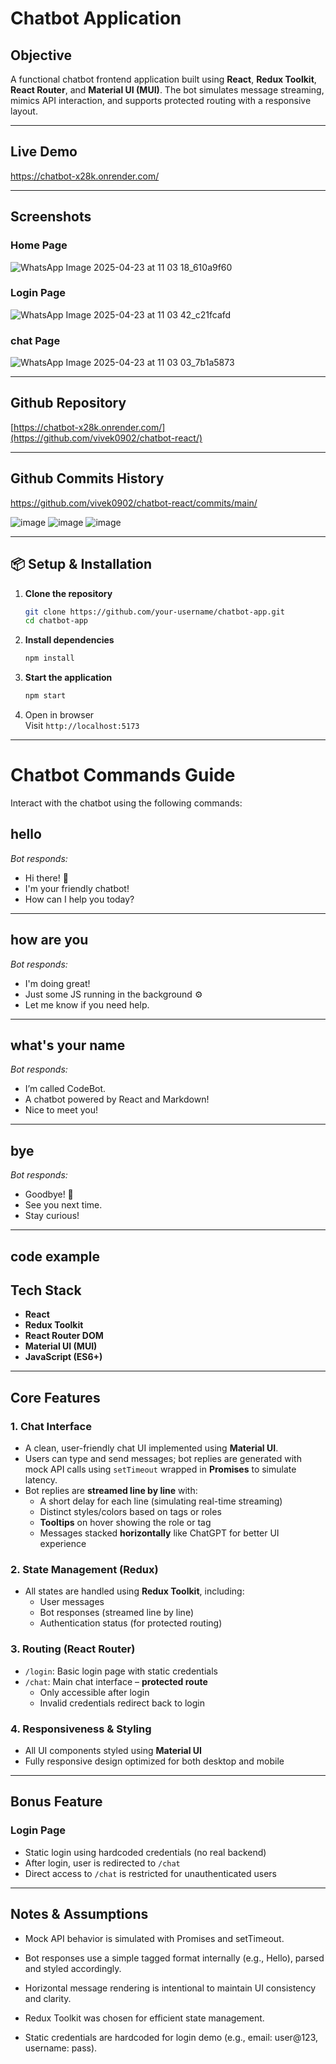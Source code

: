# Chatbot Application

## Objective

A functional chatbot frontend application built using **React**, **Redux Toolkit**, **React Router**, and **Material UI (MUI)**. The bot simulates message streaming, mimics API interaction, and supports protected routing with a responsive layout.

---

## Live Demo

https://chatbot-x28k.onrender.com/

---

## Screenshots
### Home Page
![WhatsApp Image 2025-04-23 at 11 03 18_610a9f60](https://github.com/user-attachments/assets/859f18c1-0904-4990-a209-11c09d5642f1)

### Login Page
![WhatsApp Image 2025-04-23 at 11 03 42_c21fcafd](https://github.com/user-attachments/assets/e6ab2fa2-0248-4555-ad50-9e78cd3b4c82)

### chat Page
![WhatsApp Image 2025-04-23 at 11 03 03_7b1a5873](https://github.com/user-attachments/assets/b03a9120-6322-4055-8cd6-611629d8f706)

---

## Github Repository

[https://chatbot-x28k.onrender.com/](https://github.com/vivek0902/chatbot-react/)

---
## Github Commits History

https://github.com/vivek0902/chatbot-react/commits/main/

![image](https://github.com/user-attachments/assets/73f66b4b-a7c0-4bd7-93f6-adb03ac21d1c)
![image](https://github.com/user-attachments/assets/025f1be7-f097-4329-ae0b-22e65c49faac)
![image](https://github.com/user-attachments/assets/a803215d-58d5-43c7-a010-4f47723a5e01)

---

## 📦 Setup & Installation

1. **Clone the repository**  
   ```bash
   git clone https://github.com/your-username/chatbot-app.git
   cd chatbot-app
   ```

2. **Install dependencies**  
   ```bash
   npm install
   ```

3. **Start the application**  
   ```bash
   npm start
   ```

4. Open in browser  
   Visit `http://localhost:5173`

---

# Chatbot Commands Guide

Interact with the chatbot using the following commands:

## hello
*Bot responds:*
- Hi there! 👋  
- I'm your friendly chatbot!  
- How can I help you today?

---

## how are you
*Bot responds:*
- I'm doing great!  
- Just some JS running in the background ⚙  
- Let me know if you need help.

---

## what's your name
*Bot responds:*
- I’m called CodeBot.  
- A chatbot powered by React and Markdown!  
- Nice to meet you!

---

## bye
*Bot responds:*
- Goodbye! 👋  
- See you next time.  
- Stay curious!

---



## code example



## Tech Stack

- **React**
- **Redux Toolkit**
- **React Router DOM**
- **Material UI (MUI)**
- **JavaScript (ES6+)**

---

## Core Features

### 1. Chat Interface
- A clean, user-friendly chat UI implemented using **Material UI**.
- Users can type and send messages; bot replies are generated with mock API calls using `setTimeout` wrapped in **Promises** to simulate latency.
- Bot replies are **streamed line by line** with:
  - A short delay for each line (simulating real-time streaming)
  - Distinct styles/colors based on tags or roles
  - **Tooltips** on hover showing the role or tag
  - Messages stacked **horizontally** like ChatGPT for better UI experience

### 2. State Management (Redux)
- All states are handled using **Redux Toolkit**, including:
  - User messages
  - Bot responses (streamed line by line)
  - Authentication status (for protected routing)

### 3. Routing (React Router)
- `/login`: Basic login page with static credentials
- `/chat`: Main chat interface – **protected route**
  - Only accessible after login
  - Invalid credentials redirect back to login

### 4. Responsiveness & Styling
- All UI components styled using **Material UI**
- Fully responsive design optimized for both desktop and mobile

---

## Bonus Feature

### Login Page
- Static login using hardcoded credentials (no real backend)
- After login, user is redirected to `/chat`
- Direct access to `/chat` is restricted for unauthenticated users

---

## Notes & Assumptions

 - Mock API behavior is simulated with Promises and setTimeout.

 - Bot responses use a simple tagged format internally (e.g., <admin> Hello), parsed and styled accordingly.

- Horizontal message rendering is intentional to maintain UI consistency and clarity.

- Redux Toolkit was chosen for efficient state management.

- Static credentials are hardcoded for login demo (e.g., email: user@123, username: pass).




